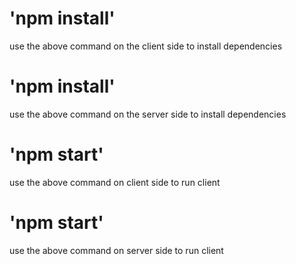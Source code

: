 # 'npm install'
use the above command on the client side to install dependencies

# 'npm install'
use the above command on the server side to install dependencies

# 'npm start'
use the above command on client side to run client

# 'npm start'
use the above command on server side to run client